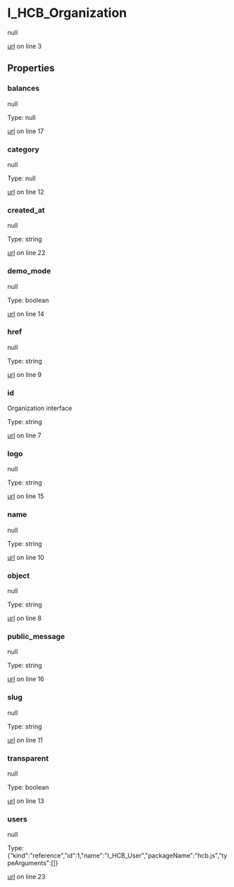# I_HCB_Organization

null 

[url](https://github.com/devramsean0/hcb.js/blob/4b9ac62/src/api_schemas/organization.ts#L3) on line 3  

## Properties
### balances

null 

Type: null  

[url](https://github.com/devramsean0/hcb.js/blob/4b9ac62/src/api_schemas/organization.ts#L17) on line 17  

### category

null 

Type: null  

[url](https://github.com/devramsean0/hcb.js/blob/4b9ac62/src/api_schemas/organization.ts#L12) on line 12  

### created_at

null 

Type: string  

[url](https://github.com/devramsean0/hcb.js/blob/4b9ac62/src/api_schemas/organization.ts#L22) on line 22  

### demo_mode

null 

Type: boolean  

[url](https://github.com/devramsean0/hcb.js/blob/4b9ac62/src/api_schemas/organization.ts#L14) on line 14  

### href

null 

Type: string  

[url](https://github.com/devramsean0/hcb.js/blob/4b9ac62/src/api_schemas/organization.ts#L9) on line 9  

### id

Organization interface 

Type: string  

[url](https://github.com/devramsean0/hcb.js/blob/4b9ac62/src/api_schemas/organization.ts#L7) on line 7  

### logo

null 

Type: string  

[url](https://github.com/devramsean0/hcb.js/blob/4b9ac62/src/api_schemas/organization.ts#L15) on line 15  

### name

null 

Type: string  

[url](https://github.com/devramsean0/hcb.js/blob/4b9ac62/src/api_schemas/organization.ts#L10) on line 10  

### object

null 

Type: string  

[url](https://github.com/devramsean0/hcb.js/blob/4b9ac62/src/api_schemas/organization.ts#L8) on line 8  

### public_message

null 

Type: string  

[url](https://github.com/devramsean0/hcb.js/blob/4b9ac62/src/api_schemas/organization.ts#L16) on line 16  

### slug

null 

Type: string  

[url](https://github.com/devramsean0/hcb.js/blob/4b9ac62/src/api_schemas/organization.ts#L11) on line 11  

### transparent

null 

Type: boolean  

[url](https://github.com/devramsean0/hcb.js/blob/4b9ac62/src/api_schemas/organization.ts#L13) on line 13  

### users

null 

Type: {"kind":"reference","id":1,"name":"I_HCB_User","packageName":"hcb.js","typeArguments":[]}  

[url](https://github.com/devramsean0/hcb.js/blob/4b9ac62/src/api_schemas/organization.ts#L23) on line 23  
